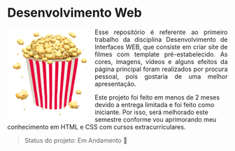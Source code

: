 # Desenvolvimento Web 

<img src="Logo.png" width="200" align="left" /> <p align="justify">Esse repositório é referente ao primeiro trabalho da disciplina Desenvolvimento de Interfaces WEB, que consiste em criar site de filmes com template pré-estabelecido. As cores, imagens, vídeos e alguns efeitos da página principal foram realizados por procura pessoal, pois gostaria de uma melhor apresentação.

Este projeto foi feito em menos de 2 meses devido a entrega limitada e foi feito como iniciante. Por isso, será melhorado este semestre conforme vou aprimorando meu conhecimento em HTML e CSS com cursos extracurriculares. </p>







> Status do projeto: Em Andamento :pencil:

